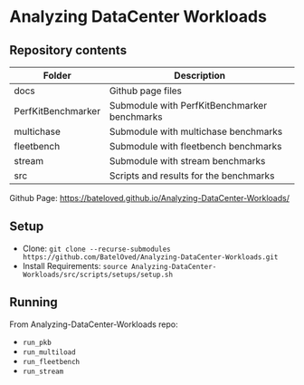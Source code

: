 # Analyzing DataCenter Workloads

## Repository contents
Folder | Description
------ | -----------
docs                    | Github page files
PerfKitBenchmarker      | Submodule with PerfKitBenchmarker benchmarks
multichase              | Submodule with multichase benchmarks
fleetbench              | Submodule with fleetbench benchmarks
stream                  | Submodule with stream benchmarks
src                     | Scripts and results for the benchmarks

Github Page: https://bateloved.github.io/Analyzing-DataCenter-Workloads/

## Setup

- Clone: `git clone --recurse-submodules https://github.com/BatelOved/Analyzing-DataCenter-Workloads.git`
- Install Requirements: `source Analyzing-DataCenter-Workloads/src/scripts/setups/setup.sh`

## Running

From Analyzing-DataCenter-Workloads repo:
- `run_pkb`
- `run_multiload`
- `run_fleetbench`
- `run_stream`
